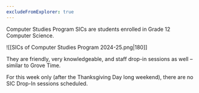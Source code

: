 ```yaml
---
excludeFromExplorer: true
---
```

Computer Studies Program SICs are students enrolled in Grade 12 Computer Science.

![[SICs of Computer Studies Program 2024-25.png|180]]

They are friendly, very knowledgeable, and staff drop-in sessions as well – similar to Grove Time.

For this week only (after the Thanksgiving Day long weekend), there are no SIC Drop-In sessions scheduled.